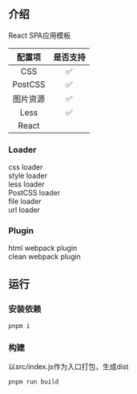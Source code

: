 ## 介绍
React SPA应用模板


| 配置项  |  是否支持 |
|:-:|:-:|
| CSS  |  ✅  |
|  PostCSS |  ✅  |
| 图片资源  | ✅  |
| Less  |  ✅  |
| React  |   |


### Loader
css loader \
style loader \
less loader \
PostCSS loader \
file loader \
url loader

### Plugin
html webpack plugin \
clean webpack plugin

## 运行
### 安装依赖
```shell
pnpm i
```


### 构建
以src/index.js作为入口打包，生成dist
```shell
pnpm run build
```

